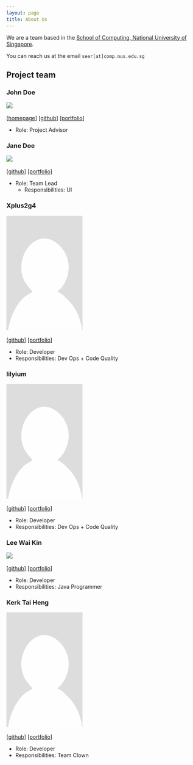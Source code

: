 ```yaml
---
layout: page
title: About Us
---
```


We are a team based in the [School of Computing, National University of Singapore](https://www.comp.nus.edu.sg).

You can reach us at the email `seer[at]comp.nus.edu.sg`

## Project team

### John Doe

<img src="images/johndoe.png" width="200px">

[[homepage](http://www.comp.nus.edu.sg/~damithch)]
[[github](https://github.com/johndoe)]
[[portfolio](team/johndoe.md)]

* Role: Project Advisor

### Jane Doe

<img src="images/johndoe.png" width="200px">

[[github](http://github.com/johndoe)]
[[portfolio](team/johndoe.md)]

* Role: Team Lead
  * Responsibilities: UI

### Xplus2g4

<img src="images/xplus2g4.png" width="200px">

[[github](http://github.com/xplus2g4)]
[[portfolio](team/xplus2g4.md)]

* Role: Developer
* Responsibilities: Dev Ops + Code Quality

### lilyium

<img src="images/lilyium.png" width="200px">

[[github](http://github.com/lilyium)]
[[portfolio](team/lilyium.md)]

* Role: Developer
* Responsibilities: Dev Ops + Code Quality

### Lee Wai Kin

<img src="images/leewaikin19.png" width="200px">

[[github](http://github.com/leewaikin19)]
[[portfolio](team/johndoe.md)]

* Role: Developer
* Responsibilities: Java Programmer

### Kerk Tai Heng

<img src="images/kerktaiheng.png" width="200px">

[[github](http://github.com/kerktaiheng)]
[[portfolio](team/kerktaiheng.md)]

* Role: Developer
* Responsibilities: Team Clown
